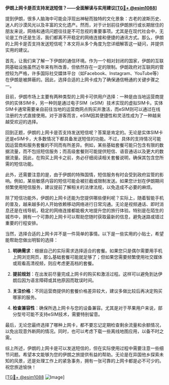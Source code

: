 **伊朗上网卡是否支持发送短信？——全面解读与实用建议[[TG💪+ @esim1088](https://t.me/s/esim1088)]**

提到伊朗，很多人脑海中可能会浮现出神秘而独特的文化景象：古老的波斯历史、迷人的沙漠风光以及丰富的文化遗产。然而，对于计划前往伊朗旅行或长期居住的朋友来说，网络和通讯问题往往是不可忽视的重要事项。尤其是在现代社会中，无论是工作还是生活，我们都离不开稳定的网络连接和便捷的通讯方式。那么，伊朗的上网卡是否支持发送短信呢？本文将从多个角度为您详细解答这一疑问，并提供实用的建议。

首先，让我们来了解一下伊朗的通信环境。作为一个相对封闭的国家，伊朗的互联网基础设施虽然近年来有所改善，但依然存在一定的限制。伊朗政府对互联网的管控较为严格，许多国际社交媒体平台（如Facebook、Instagram、YouTube等）在伊朗是被屏蔽的。因此，选择合适的上网卡成为了确保通信畅通的关键步骤之一。

目前，伊朗市场上主要有两种类型的上网卡可供用户选择：一种是由当地运营商提供的实体SIM卡，另一种则是通过电子SIM（eSIM）技术实现的虚拟SIM卡。实体SIM卡通常需要亲自前往当地的运营商网点购买并激活，而eSIM则可以通过在线注册的方式直接使用。对于游客而言，eSIM因其便捷性和灵活性成为了一种越来越受欢迎的选择。

回到正题，伊朗的上网卡是否支持发送短信呢？答案是肯定的。无论是实体SIM卡还是eSIM卡，大多数情况下都具备发送短信的功能。不过，具体的支持情况可能因运营商和服务套餐的不同而有所差异。例如，某些基础套餐可能只包含有限的数据流量，而不包括短信服务；而高级套餐则可能提供短信、语音通话以及更大的数据流量。因此，在购买上网卡之前，务必仔细阅读相关套餐说明，确保其包含您所需的短信功能。

此外，还需要注意的是，由于伊朗的特殊国情，短信服务有时会受到政府监管的影响。例如，某些敏感内容的短信可能会被拦截或限制发送。如果您计划在伊朗期间频繁使用短信服务，建议提前了解相关的法律法规，以免造成不必要的麻烦。

除了短信功能外，伊朗的上网卡还能为您提供哪些便利呢？实际上，随着智能手机的普及，越来越多的人开始依赖移动网络进行日常沟通。无论是视频通话、即时消息还是在线导航，稳定的网络连接都能极大地提升您的旅行体验。特别是在陌生的城市中，拥有一个可靠的上网卡可以帮助您随时获取最新的信息，避免迷路或错过重要的行程安排。

当然，选择合适的上网卡并不是一件简单的事情。以下是一些实用的小贴士，希望能帮助您做出明智的选择：

1. **明确需求**：根据自己的实际需求选择适合的套餐。如果您只是偶尔需要用手机上网浏览网页，那么基础套餐可能就足够了；但如果您需要频繁使用社交媒体或观看高清视频，则应考虑更高档的套餐。

2. **提前规划**：在出发前尽量完成上网卡的购买和激活过程。这样可以避免到达伊朗后因为语言障碍或其他原因而耽误时间。

3. **关注价格**：不同运营商提供的套餐价格差异较大，建议多做比较后再决定购买哪家的服务。

4. **检查兼容性**：确保所选上网卡与您的设备兼容。尤其是对于苹果用户来说，部分型号可能不支持eSIM技术，需要特别留意。

最后，无论您最终选择了哪种上网卡，都不要忘记定期检查剩余流量和余额情况，以免出现意外断网的情况。同时，也可以考虑下载一些离线地图应用，以备不时之需。

综上所述，伊朗的上网卡是可以发送短信的，但在实际使用过程中需要注意一些细节问题。希望本文能够为您的伊朗之旅提供有益的帮助。无论是在异国他乡探索未知的风景，还是处理工作上的紧急事务，拥有一张可靠的上网卡都是必不可少的。祝您旅途愉快！

[[TG💪+ @esim1088](https://t.me/s/esim1088) ![Image](https://i.postimg.cc/4NQfJmqS/Snipaste-2025-05-13-00-14-12.png)]